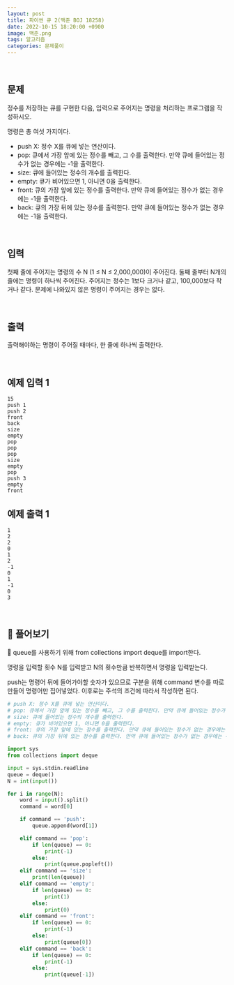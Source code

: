 ```yaml
---
layout: post
title: 파이썬 큐 2(백준 BOJ 18258)
date: 2022-10-15 18:20:00 +0900
image: 백준.png
tags: 알고리즘
categories: 문제풀이
---
```


<br>

## 문제

정수를 저장하는 큐를 구현한 다음, 입력으로 주어지는 명령을 처리하는 프로그램을 작성하시오.

명령은 총 여섯 가지이다.

- push X: 정수 X를 큐에 넣는 연산이다.
- pop: 큐에서 가장 앞에 있는 정수를 빼고, 그 수를 출력한다. 만약 큐에 들어있는 정수가 없는 경우에는 -1을 출력한다.
- size: 큐에 들어있는 정수의 개수를 출력한다.
- empty: 큐가 비어있으면 1, 아니면 0을 출력한다.
- front: 큐의 가장 앞에 있는 정수를 출력한다. 만약 큐에 들어있는 정수가 없는 경우에는 -1을 출력한다.
- back: 큐의 가장 뒤에 있는 정수를 출력한다. 만약 큐에 들어있는 정수가 없는 경우에는 -1을 출력한다.

<br>

## 입력

첫째 줄에 주어지는 명령의 수 N (1 ≤ N ≤ 2,000,000)이 주어진다. 둘째 줄부터 N개의 줄에는 명령이 하나씩 주어진다. 주어지는 정수는 1보다 크거나 같고, 100,000보다 작거나 같다. 문제에 나와있지 않은 명령이 주어지는 경우는 없다.

<br>

## 출력

출력해야하는 명령이 주어질 때마다, 한 줄에 하나씩 출력한다.

<br>

## 예제 입력 1 

```
15
push 1
push 2
front
back
size
empty
pop
pop
pop
size
empty
pop
push 3
empty
front
```

## 예제 출력 1

```
1
2
2
0
1
2
-1
0
1
-1
0
3
```

<br>

## 📝 풀어보기

📌 queue를 사용하기 위해 from collections import deque를 import한다.

명령을 입력할 횟수 N를 입력받고 N의 횟수만큼 반복하면서 명령을 입력받는다.

push는 명령어 뒤에 들어가야할 숫자가 있으므로 구분을 위해 command 변수를 따로 만들어 명령어만 집어넣었다. 이후로는 주석의 조건에 따라서 작성하면 된다.

``` python
# push X: 정수 X를 큐에 넣는 연산이다.
# pop: 큐에서 가장 앞에 있는 정수를 빼고, 그 수를 출력한다. 만약 큐에 들어있는 정수가 없는 경우에는 -1을 출력한다.
# size: 큐에 들어있는 정수의 개수를 출력한다.
# empty: 큐가 비어있으면 1, 아니면 0을 출력한다.
# front: 큐의 가장 앞에 있는 정수를 출력한다. 만약 큐에 들어있는 정수가 없는 경우에는 -1을 출력한다.
# back: 큐의 가장 뒤에 있는 정수를 출력한다. 만약 큐에 들어있는 정수가 없는 경우에는 -1을 출력한다.

import sys
from collections import deque

input = sys.stdin.readline
queue = deque()
N = int(input())

for i in range(N):
    word = input().split()
    command = word[0]

    if command == 'push':
        queue.append(word[1])

    elif command == 'pop':
        if len(queue) == 0:
            print(-1)
        else:
            print(queue.popleft())
    elif command == 'size':
        print(len(queue))
    elif command == 'empty':
        if len(queue) == 0:
            print(1)
        else:
            print(0)
    elif command == 'front':
        if len(queue) == 0:
            print(-1)
        else:
            print(queue[0])
    elif command == 'back':
        if len(queue) == 0:
            print(-1)
        else:
            print(queue[-1])
```

